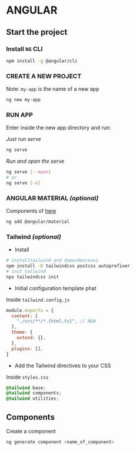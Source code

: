 # ANGULAR

## Start the project

### Install `NG` CLI 

```sh
npm install -g @angular/cli
```

### CREATE A NEW PROJECT

Note:
`my-app` is the name of a new app

```sh
ng new my-app
```

### RUN APP

Enter inside the new app directory and run:

_Just run serve_

```sh
ng serve 
```

_Run and open the serve_

```sh
ng serve [--open]
# or
ng serve [-o]
```

### ANGULAR MATERIAL _(optional)_

Components of [here](https://material.angular.io/) 

```sh
ng add @angular/material
```

### Tailwind _(optional)_

 - Install

```sh
# installtailwind and dependenceies
npm install -D tailwindcss postcss autoprefixer
# init tailwind
npx tailwindcss init
```

- Initial configuration template phat

Inside `tailwind.config.js`

```javascript
module.exports = {
  content: [
    "./src/**/*.{html,ts}", // NEW
  ],
  theme: {
    extend: {},
  },
  plugins: [],
}
```


 - Add the Tailwind directives to your CSS

 Inside `styles.css`

 ```css
@tailwind base;
@tailwind components;
@tailwind utilities;
 ```

## Components

Create a component

```sh
ng generate component <name_of_component>
```
